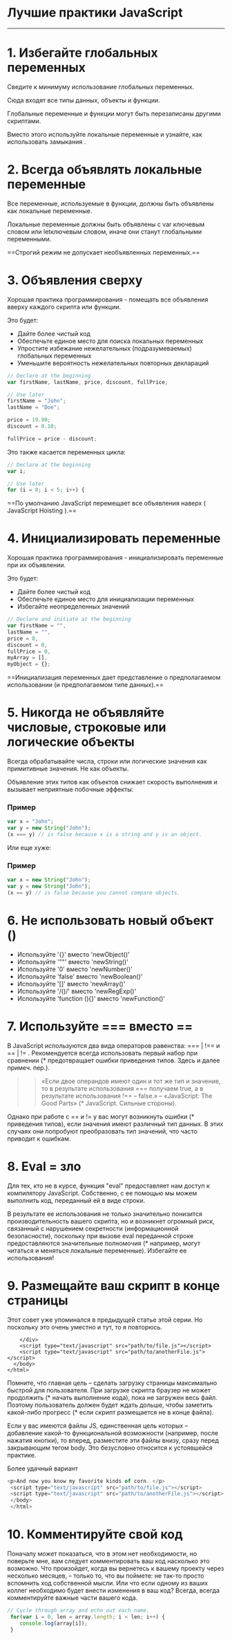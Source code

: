 # Лучшие практики JavaScript

---

# 1. Избегайте глобальных переменных

Сведите к минимуму использование глобальных переменных.

Сюда входят все типы данных, объекты и функции.

Глобальные переменные и функции могут быть перезаписаны другими скриптами.

Вместо этого используйте локальные переменные и узнайте, как использовать замыкания .

# 2. Всегда объявлять локальные переменные

Все переменные, используемые в функции, должны быть объявлены как локальные переменные.

Локальные переменные должны быть объявлены с var ключевым словом или letключевым словом, иначе они станут глобальными переменными.

==Строгий режим не допускает необъявленных переменных.==

# 3. Объявления сверху

Хорошая практика программирования - помещать все объявления вверху каждого скрипта или функции.

Это будет:

+ Дайте более чистый код
+ Обеспечьте единое место для поиска локальных переменных
+ Упростите избежание нежелательных (подразумеваемых) глобальных переменных
+ Уменьшите вероятность нежелательных повторных деклараций

``` js
// Declare at the beginning
var firstName, lastName, price, discount, fullPrice;

// Use later
firstName = "John";
lastName = "Doe";

price = 19.90;
discount = 0.10;

fullPrice = price - discount;
```

Это также касается переменных цикла:

``` js
// Declare at the beginning
var i;

// Use later
for (i = 0; i < 5; i++) {
```

==По умолчанию JavaScript перемещает все объявления наверх ( JavaScript Hoisting ).==

# 4. Инициализировать переменные

Хорошая практика программирования - инициализировать переменные при их объявлении.

Это будет:

+ Дайте более чистый код
+ Обеспечьте единое место для инициализации переменных
+ Избегайте неопределенных значений

``` js
// Declare and initiate at the beginning
var firstName = "",
lastName = "",
price = 0,
discount = 0,
fullPrice = 0,
myArray = [],
myObject = {};
```

==Инициализация переменных дает представление о предполагаемом использовании (и предполагаемом типе данных).==

# 5. Никогда не объявляйте числовые, строковые или логические объекты

Всегда обрабатывайте числа, строки или логические значения как примитивные значения. Не как объекты.

Объявление этих типов как объектов снижает скорость выполнения и вызывает неприятные побочные эффекты:

### Пример

``` js
var x = "John";             
var y = new String("John");
(x === y) // is false because x is a string and y is an object.
``` 

Или еще хуже:

### Пример

``` js
var x = new String("John");             
var y = new String("John");
(x == y) // is false because you cannot compare objects.
```

# 6. Не использовать новый объект ()

+ Используйте '{}' вместо 'newObject()'
+ Используйте '""' вместо 'newString()'
+ Используйте '0' вместо 'newNumber()'
+ Используйте 'false' вместо 'newBoolean()'
+ Используйте '[]' вместо 'newArray()'
+ Используйте '/()/' вместо 'newRegExp()'
+ Используйте 'function (){}' вместо 'newFunction()'

# 7. Используйте === вместо ==

В JavaScript используются два вида операторов равенства: === | !== и == | != . Рекомендуется всегда использовать первый набор при сравнении (* предотвращает ошибки приведения типов. Здесь и далее примеч. пер.).

>>«Если двое операндов имеют один и тот же тип и значение, то в результате использования === получаем true, а в результате использования !== – false.» – «JavaScript: The Good Parts» (* JavaScript. Сильные стороны).

Однако при работе с == и != у вас могут возникнуть ошибки (* приведения типов), если значения имеют различный тип данных. В этих случаях они попробуют преобразовать тип значений, что часто приводит к ошибкам.

# 8. Eval = зло

Для тех, кто не в курсе, функция "eval" предоставляет нам доступ к компилятору JavaScript. Собственно, с ее помощью мы можем выполнить код, переданный ей в виде строки.

В результате ее использования не только значительно понизится производительность вашего скрипта, но и возникнет огромный риск, связанный с нарушением секретности (информационной безопасности), поскольку при вызове eval переданной строке предоставляются значительные полномочия (* например, могут читаться и меняться  локальные переменные). Избегайте ее использования!

# 9. Размещайте ваш скрипт в конце страницы

Этот совет уже упоминался в предыдущей статье этой серии. Но поскольку это очень уместно и тут, то я повторюсь.

``` 
    </div>
    <script type="text/javascript" src="path/to/file.js"></script>
    <script type="text/javascript" src="path/to/anotherFile.js"></script>
  </body>
</html>
``` 

Помните, что главная цель – сделать загрузку страницы максимально быстрой для пользователя. При загрузке скрипта браузер не может продолжить (* начать выполнение кода), пока не загружен весь файл. Поэтому пользователь должен будет ждать дольше, чтобы заметить какой-либо прогресс (* если скрипт размещается не в конце файла).

Если у вас имеются файлы JS, единственная цель которых – добавление какой-то функциональной возможности (например, после нажатия кнопки), то вперед, разместите эти файлы внизу, сразу перед закрывающим тегом body. Это безусловно относится к устоявшейся практике.

Более удачный вариант

``` js 
<p>And now you know my favorite kinds of corn. </p>
 <script type="text/javascript" src="path/to/file.js"></script>
 <script type="text/javascript" src="path/to/anotherFile.js"></script>
 </body>
 </html>
```

# 10. Комментируйте свой код

Поначалу может показаться, что в этом нет необходимости, но поверьте мне, вам следует комментировать ваш код насколько это возможно. Что произойдет, когда вы вернетесь к вашему проекту через несколько месяцев, – только то, что вы поймете: не так-то просто вспомнить ход собственной мысли. Или что если одному из ваших коллег необходимо будет внести изменения в ваш код? Всегда, всегда комментируйте важные части вашего кода.

``` js 
// Cycle through array and echo out each name. 
 for(var i = 0, len = array.length; i < len; i++) {
    console.log(array[i]);
 }
``` 

















